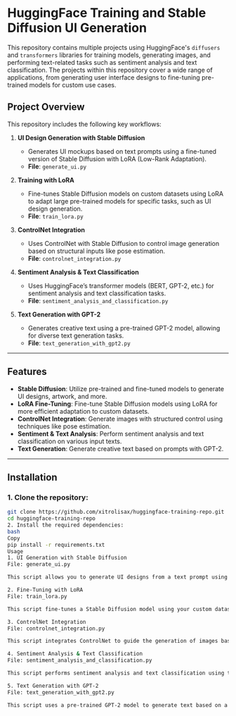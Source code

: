 # HuggingFace Training and Stable Diffusion UI Generation

This repository contains multiple projects using HuggingFace's `diffusers` and `transformers` libraries for training models, generating images, and performing text-related tasks such as sentiment analysis and text classification. The projects within this repository cover a wide range of applications, from generating user interface designs to fine-tuning pre-trained models for custom use cases.

## Project Overview

This repository includes the following key workflows:

1. **UI Design Generation with Stable Diffusion**

   - Generates UI mockups based on text prompts using a fine-tuned version of Stable Diffusion with LoRA (Low-Rank Adaptation).
   - **File**: `generate_ui.py`

2. **Training with LoRA**

   - Fine-tunes Stable Diffusion models on custom datasets using LoRA to adapt large pre-trained models for specific tasks, such as UI design generation.
   - **File**: `train_lora.py`

3. **ControlNet Integration**

   - Uses ControlNet with Stable Diffusion to control image generation based on structural inputs like pose estimation.
   - **File**: `controlnet_integration.py`

4. **Sentiment Analysis & Text Classification**

   - Uses HuggingFace’s transformer models (BERT, GPT-2, etc.) for sentiment analysis and text classification tasks.
   - **File**: `sentiment_analysis_and_classification.py`

5. **Text Generation with GPT-2**
   - Generates creative text using a pre-trained GPT-2 model, allowing for diverse text generation tasks.
   - **File**: `text_generation_with_gpt2.py`

---

## Features

- **Stable Diffusion**: Utilize pre-trained and fine-tuned models to generate UI designs, artwork, and more.
- **LoRA Fine-Tuning**: Fine-tune Stable Diffusion models using LoRA for more efficient adaptation to custom datasets.
- **ControlNet Integration**: Generate images with structured control using techniques like pose estimation.
- **Sentiment & Text Analysis**: Perform sentiment analysis and text classification on various input texts.
- **Text Generation**: Generate creative text based on prompts with GPT-2.

---

## Installation

### 1. Clone the repository:

```bash
git clone https://github.com/xitrolisax/huggingface-training-repo.git
cd huggingface-training-repo
2. Install the required dependencies:
bash
Copy
pip install -r requirements.txt
Usage
1. UI Generation with Stable Diffusion
File: generate_ui.py

This script allows you to generate UI designs from a text prompt using a pre-trained Stable Diffusion model fine-tuned with LoRA.

2. Fine-Tuning with LoRA
File: train_lora.py

This script fine-tunes a Stable Diffusion model using your custom dataset with LoRA for more efficient training.

3. ControlNet Integration
File: controlnet_integration.py

This script integrates ControlNet to guide the generation of images based on specific control inputs, such as pose or structure.

4. Sentiment Analysis & Text Classification
File: sentiment_analysis_and_classification.py

This script performs sentiment analysis and text classification using transformer-based models like BERT.

5. Text Generation with GPT-2
File: text_generation_with_gpt2.py

This script uses a pre-trained GPT-2 model to generate text based on a given prompt.
```
